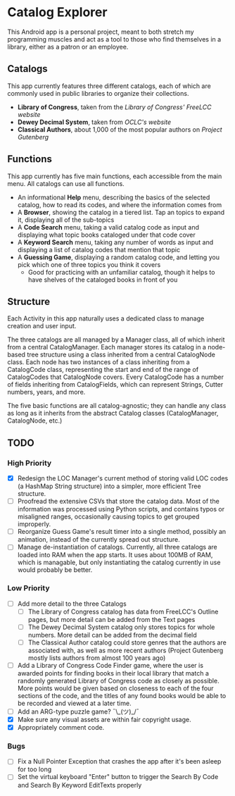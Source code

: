 # Catalog Explorer

This Android app is a personal project, meant to both stretch my programming muscles and act as a tool to those who find themselves in a library, either as a patron or an employee.

## Catalogs

This app currently features three different catalogs, each of which are commonly used in public libraries to organize their collections.

- **Library of Congress**, taken from the *Library of Congress' FreeLCC website*
- **Dewey Decimal System**, taken from *OCLC's website*
- **Classical Authors**, about 1,000 of the most popular authors on *Project Gutenberg*

## Functions

This app currently has five main functions, each accessible from the main menu. All catalogs can use all functions.

- An informational **Help** menu, describing the basics of the selected catalog, how to read its codes, and where the information comes from
- A **Browser**, showing the catalog in a tiered list. Tap an topics to expand it, displaying all of the sub-topics
- A **Code Search** menu, taking a valid catalog code as input and displaying what topic books cataloged under that code cover
- A **Keyword Search** menu, taking any number of words as input and displaying a list of catalog codes that mention that topic
- A **Guessing Game**, displaying a random catalog code, and letting you pick which one of three topics you think it covers
	- Good for practicing with an unfamiliar catalog, though it helps to have shelves of the cataloged books in front of you

## Structure

Each Activity in this app naturally uses a dedicated class to manage creation and user input.

The three catalogs are all managed by a Manager class, all of which inherit from a central CatalogManager. Each manager stores its catalog in a node-based tree structure using a class inherited from a central CatalogNode class. Each node has two instances of a class inheriting from a CatalogCode class, representing the start and end of the range of CatalogCodes that CatalogNode covers. Every CatalogCode has a number of fields inheriting from CatalogFields, which can represent Strings, Cutter numbers, years, and more.

The five basic functions are all catalog-agnostic; they can handle any class as long as it inherits from the abstract Catalog classes (CatalogManager, CatalogNode, etc.)

## TODO
### High Priority
- [x] Redesign the LOC Manager's current method of storing valid LOC codes (a HashMap String structure) into a simpler, more efficient Tree structure.
- [ ] Proofread the extensive CSVs that store the catalog data. Most of the information was processed using Python scripts, and contains typos or misaligned ranges, occasionally causing topics to get grouped improperly.
- [ ] Reorganize Guess Game's result timer into a single method, possibly an animation, instead of the currently spread out structure.
- [ ] Manage de-instantiation of catalogs. Currently, all three catalogs are loaded into RAM when the app starts. It uses about 100MB of RAM, which is managable, but only instantiating the catalog currently in use would probably be better.
### Low Priority
- [ ] Add more detail to the three Catalogs
	- [ ] The Library of Congress catalog has data from FreeLCC's Outline pages, but more detail can be added from the Text pages
	- [ ] The Dewey Decimal System catalog only stores topics for whole numbers. More detail can be added from the decimal field
	- [ ] The Classical Author catalog could store genres that the authors are associated with, as well as more recent authors (Project Gutenberg mostly lists authors from almost 100 years ago)
- [ ] Add a Library of Congress Code Finder game, where the user is awarded points for finding books in their local library that match a randomly generated Library of Congress code as closely as possible. More points would be given based on closeness to each of the four sections of the code, and the titles of any found books would be able to be recorded and viewed at a later time.
- [ ] Add an ARG-type puzzle game? ¯\\\_(ツ)\_/¯
- [x] Make sure any visual assets are within fair copyright usage.
- [x] Appropriately comment code.
### Bugs
- [ ] Fix a Null Pointer Exception that crashes the app after it's been asleep for too long
- [ ] Set the virtual keyboard "Enter" button to trigger the Search By Code and Search By Keyword EditTexts properly
